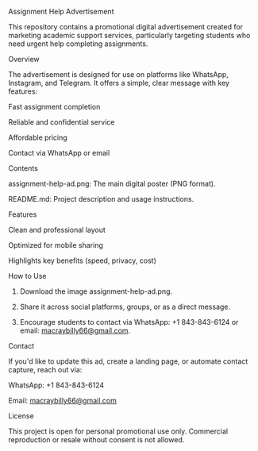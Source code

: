 Assignment Help Advertisement

This repository contains a promotional digital advertisement created for marketing academic support services, particularly targeting students who need urgent help completing assignments.

Overview

The advertisement is designed for use on platforms like WhatsApp, Instagram, and Telegram. It offers a simple, clear message with key features:

Fast assignment completion

Reliable and confidential service

Affordable pricing

Contact via WhatsApp or email


Contents

assignment-help-ad.png: The main digital poster (PNG format).

README.md: Project description and usage instructions.


Features

Clean and professional layout

Optimized for mobile sharing

Highlights key benefits (speed, privacy, cost)


How to Use

1. Download the image assignment-help-ad.png.


2. Share it across social platforms, groups, or as a direct message.


3. Encourage students to contact via WhatsApp: ‪+1 843-843-6124‬ or email: macraybilly66@gmail.com.



Contact

If you'd like to update this ad, create a landing page, or automate contact capture, reach out via:

WhatsApp: ‪+1 843-843-6124‬

Email: macraybilly66@gmail.com


License

This project is open for personal promotional use only. Commercial reproduction or resale without consent is not allowed.